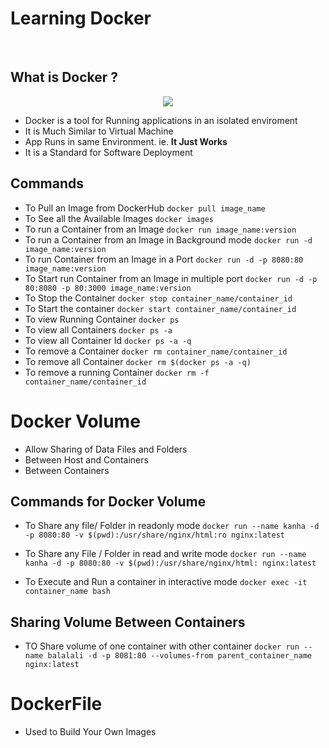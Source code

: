 # Learning Docker

<br>

## What is Docker ?

<p align="center">
  <img src="https://images-wixmp-ed30a86b8c4ca887773594c2.wixmp.com/f/f584c8d9-3240-4ad9-b0ed-77ac01ae1226/dbiu22u-6f07885b-6d51-4e38-ab33-7cfbf32e3240.gif?token=eyJ0eXAiOiJKV1QiLCJhbGciOiJIUzI1NiJ9.eyJzdWIiOiJ1cm46YXBwOjdlMGQxODg5ODIyNjQzNzNhNWYwZDQxNWVhMGQyNmUwIiwiaXNzIjoidXJuOmFwcDo3ZTBkMTg4OTgyMjY0MzczYTVmMGQ0MTVlYTBkMjZlMCIsIm9iaiI6W1t7InBhdGgiOiJcL2ZcL2Y1ODRjOGQ5LTMyNDAtNGFkOS1iMGVkLTc3YWMwMWFlMTIyNlwvZGJpdTIydS02ZjA3ODg1Yi02ZDUxLTRlMzgtYWIzMy03Y2ZiZjMyZTMyNDAuZ2lmIn1dXSwiYXVkIjpbInVybjpzZXJ2aWNlOmZpbGUuZG93bmxvYWQiXX0.gY-OIyayWGoCQNz0ZVyCa6EqEvpjLQNIfH2yfY1NUTY" />
</p>

- Docker is a tool for Running applications in an isolated enviroment
- It is Much Similar to Virtual Machine
- App Runs in same Environment. ie. **It Just Works**
- It is a Standard for Software Deployment

## Commands

- To Pull an Image from DockerHub
  `docker pull image_name`
- To See all the Available Images
  `docker images`
- To run a Container from an Image
  `docker run image_name:version`
- To run a Container from an Image in Background mode
  `docker run -d image_name:version`
- To run Container from an Image in a Port
  `docker run -d -p 8080:80 image_name:version`
- To Start run Container from an Image in multiple port
  `docker run -d -p 80:8080 -p 80:3000 image_name:version`
- To Stop the Container
  `docker stop container_name/container_id`
- To Start the container
  `docker start container_name/container_id`
- To view Running Container
  `docker ps`
- To view all Containers
  `docker ps -a`
- To view all Container Id
  `docker ps -a -q`
- To remove a Container
  `docker rm container_name/container_id`
- To remove all Container
  `docker rm $(docker ps -a -q)`
- To remove a running Container
  `docker rm -f container_name/container_id`

# Docker Volume

- Allow Sharing of Data Files and Folders
- Between Host and Containers
- Between Containers

## Commands for Docker Volume

- To Share any file/ Folder in readonly mode
  `docker run --name kanha -d -p 8080:80 -v $(pwd):/usr/share/nginx/html:ro nginx:latest`

- To Share any File / Folder in read and write mode
  `docker run --name kanha -d -p 8080:80 -v $(pwd):/usr/share/nginx/html: nginx:latest`

- To Execute and Run a container in interactive mode
  `docker exec -it container_name bash`

## Sharing Volume Between Containers

- TO Share volume of one container with other container
  `docker run --name balalali -d -p 8081:80 --volumes-from parent_container_name nginx:latest`

# DockerFile

- Used to Build Your Own Images
